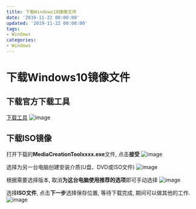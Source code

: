 ```yaml
---
title: 下载Windows10镜像文件
date: '2019-11-22 00:00:00'
updated: '2019-11-22 00:00:00'
tags:
- Windows
categories:
- Windows
---
```

# 下载Windows10镜像文件

## 下载官方下载工具

[下载工具](https://www.microsoft.com/zh-cn/software-download/windows10)
![image](https://gitee.com/swang-harbin/pic-bed/raw/master/images/2021/20210609143036.png)

## 下载ISO镜像
打开下载的**MediaCreationToolxxxx.exe**文件, 点击**接受**
![image](https://gitee.com/swang-harbin/pic-bed/raw/master/images/2021/20210609143037.png)

选择为另一台电脑创建安装介质(U盘、DVD或ISO文件)
![image](https://gitee.com/swang-harbin/pic-bed/raw/master/images/2021/20210609143038.png)

根据需要选择版本, 取消**为这台电脑使用推荐的选项**即可手动选择
![image](https://note.youdao.com/yws/res/43286/EC83BFEC28AA4562BA17FC847672BA3B)

选择**ISO文件**, 点击**下一步**选择保存位置, 等待下载完成, 期间可以做其他的工作.
![image](https://gitee.com/swang-harbin/pic-bed/raw/master/images/2021/20210609143039.png)
